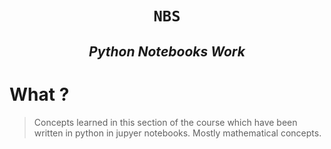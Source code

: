 <h1 align="center"><code> NBS </code></h1>
<h2 align="center"><i>Python Notebooks Work</i></h2>


# What ? 

> Concepts learned in this section of the course which have been written in python in jupyer notebooks. Mostly mathematical concepts.

